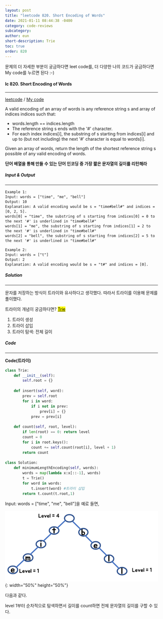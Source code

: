 ```yaml
---
layout: post
title: "leetcode 820. Short Encoding of Words"
date: 2021-01-11 08:44:38 -0400
category: code-reviews
subcategory: 
author: eun
short-description: Trie
toc: true
order: 820
---
```


문제의 더 자세한 부분이 궁금하다면 leet code를, 더 다양한 나의 코드가 궁금하다면 My code를 누르면 된다 :-)

#### lc 820. Short Encoding of Words
---
<a href="https://leetcode.com/problems/short-encoding-of-words/">leetcode</a>  /  <a href="https://github.com/JJungEEun/CodingTest/blob/main/interviews/chap16_%ED%8A%B8%EB%9D%BC%EC%9D%B4/lc%20820.%20Short%20Encoding%20of%20Words.ipynb">  My code</a>

A valid encoding of an array of words is any reference string s and array of indices indices such that:

- words.length == indices.length
- The reference string s ends with the '#' character.
- For each index indices[i], the substring of s starting from indices[i] and up to (but not including) the next '#' character is equal to words[i].

Given an array of words, return the length of the shortest reference string s possible of any valid encoding of words.

**단어 배열을 통해 만들 수 있는 단어 인코딩 중 가장 짧은 문자열의 길이를 리턴해라**

##### Input & Output
---

```
Example 1:
Input: words = ["time", "me", "bell"]
Output: 10
Explanation: A valid encoding would be s = "time#bell#" and indices = [0, 2, 5].
words[0] = "time", the substring of s starting from indices[0] = 0 to the next '#' is underlined in "time#bell#"
words[1] = "me", the substring of s starting from indices[1] = 2 to the next '#' is underlined in "time#bell#"
words[2] = "bell", the substring of s starting from indices[2] = 5 to the next '#' is underlined in "time#bell#"
```

```
Example 2:
Input: words = ["t"]
Output: 2
Explanation: A valid encoding would be s = "t#" and indices = [0].
```


##### Solution
---

문자를 저장하는 방식이 트라이와 유사하다고 생각했다.
따라서 트라이를 이용해 문제를 풀이했다.

트라이의 개념이 궁금하다면? <a href="{{ site.url }}{{ site.baseurl }}/data-structure/trie"><mark>Trie</mark></a>

1. 트라이 생성
2. 트라이 삽입
3. 트라이 탐색: 전체 길이

##### Code
---
**Code(트라이)**
```python
class Trie:
    def __init__(self):
        self.root = {}
    
    def insert(self, word):
        prev = self.root
        for i in word:
            if i not in prev:
                prev[i] = {}
            prev = prev[i]
            
    def count(self, root, level):
        if len(root) == 0: return level
        count = 0
        for i in root.keys():
            count += self.count(root[i], level + 1)
        return count
        
class Solution:
    def minimumLengthEncoding(self, words):
        words = map(lambda x:x[::-1], words)
        t = Trie()
        for word in words:
            t.insert(word) #트라이 삽입
        return t.count(t.root,1)
```

Input: words = ["time", "me", "bell"]을 예로 들면,

![Image Alt 텍스트](/assets/images/trie_3.png){: width="50%" height="50%"}

다음과 같다.

level 1부터 순차적으로 탐색하면서 길이를 count하면 전체 문자열의 길이를 구할 수 있다.
